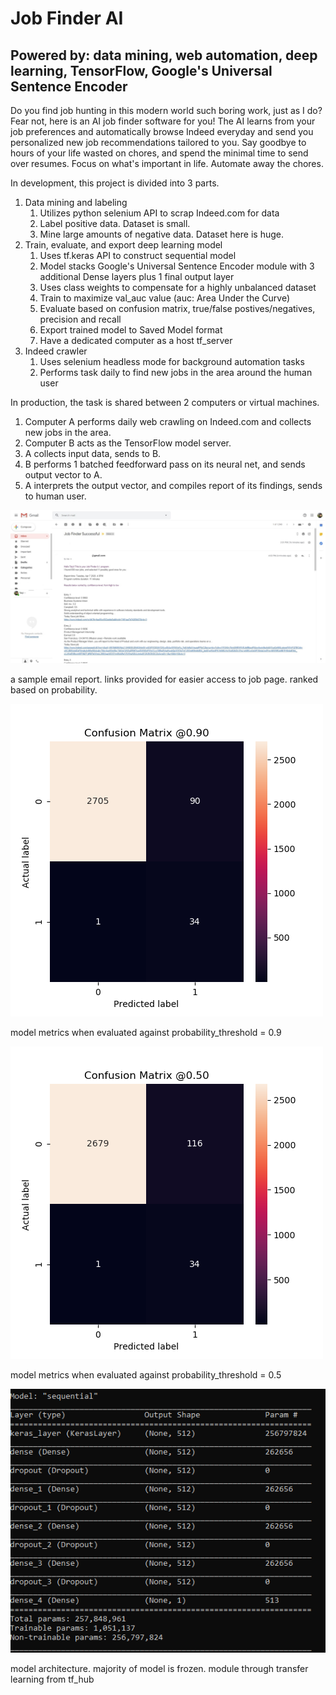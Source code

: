 # Job Finder AI
## Powered by: data mining, web automation, deep learning, TensorFlow, Google's Universal Sentence Encoder
Do you find job hunting in this modern world such boring work, just as I do?
Fear not, here is an AI job finder software for you!
The AI learns from your job preferences and automatically browse Indeed everyday
and send you personalized new job recommendations tailored to you.
Say goodbye to hours of your life wasted on chores,
and spend the minimal time to send over resumes.
Focus on what's important in life. Automate away the chores.

In development, this project is divided into 3 parts.
1. Data mining and labeling
   1. Utilizes python selenium API to scrap Indeed.com for data
   2. Label positive data. Dataset is small.
   3. Mine large amounts of negative data. Dataset here is huge.
2. Train, evaluate, and export deep learning model
   1. Uses tf.keras API to construct sequential model
   2. Model stacks Google's Universal Sentence Encoder module with 3 additional Dense layers plus 1 final output layer
   3. Uses class weights to compensate for a highly unbalanced dataset
   4. Train to maximize val_auc value (auc: Area Under the Curve)
   5. Evaluate based on confusion matrix, true/false postives/negatives, precision and recall
   6. Export trained model to Saved Model format
   7. Have a dedicated computer as a host tf_server
3. Indeed crawler
   1. Uses selenium headless mode for background automation tasks
   2. Performs task daily to find new jobs in the area around the human user

In production, the task is shared between 2 computers or virtual machines.
1. Computer A performs daily web crawling on Indeed.com and collects new jobs in the area.
2. Computer B acts as the TensorFlow model server.
3. A collects input data, sends to B.
4. B performs 1 batched feedforward pass on its neural net, and sends output vector to A.
5. A interprets the output vector, and compiles report of its findings, sends to human user.

![alt text](img/output_sample.jpg)

a sample email report. links provided for easier access to job page. ranked based on probability.

![alt text](img/p0.9.png)

model metrics when evaluated against probability_threshold = 0.9

![alt text](img/p0.5.png)

model metrics when evaluated against probability_threshold = 0.5

![alt text](img/neural_net_architecture.PNG)

model architecture. majority of model is frozen. module through transfer learning from tf_hub
